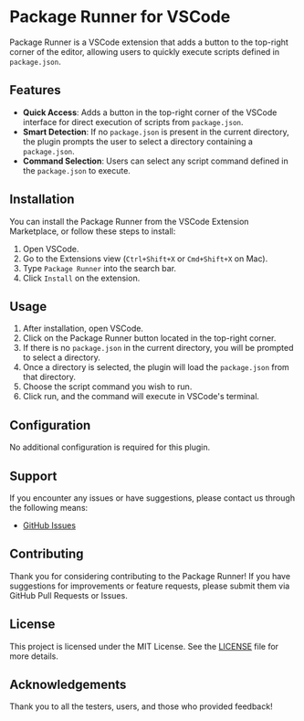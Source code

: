 # Package Runner for VSCode

Package Runner is a VSCode extension that adds a button to the top-right corner of the editor, allowing users to quickly execute scripts defined in `package.json`.

## Features

- **Quick Access**: Adds a button in the top-right corner of the VSCode interface for direct execution of scripts from `package.json`.
- **Smart Detection**: If no `package.json` is present in the current directory, the plugin prompts the user to select a directory containing a `package.json`.
- **Command Selection**: Users can select any script command defined in the `package.json` to execute.

## Installation

You can install the Package Runner from the VSCode Extension Marketplace, or follow these steps to install:

1. Open VSCode.
2. Go to the Extensions view (`Ctrl+Shift+X` or `Cmd+Shift+X` on Mac).
3. Type `Package Runner` into the search bar.
4. Click `Install` on the extension.

## Usage

1. After installation, open VSCode.
2. Click on the Package Runner button located in the top-right corner.
3. If there is no `package.json` in the current directory, you will be prompted to select a directory.
4. Once a directory is selected, the plugin will load the `package.json` from that directory.
5. Choose the script command you wish to run.
6. Click run, and the command will execute in VSCode's terminal.

## Configuration

No additional configuration is required for this plugin.

## Support

If you encounter any issues or have suggestions, please contact us through the following means:

- [GitHub Issues](https://github.com/your-github-repo/issues)

## Contributing

Thank you for considering contributing to the Package Runner! If you have suggestions for improvements or feature requests, please submit them via GitHub Pull Requests or Issues.

## License

This project is licensed under the MIT License. See the [LICENSE](./LICENSE) file for more details.

## Acknowledgements

Thank you to all the testers, users, and those who provided feedback!
